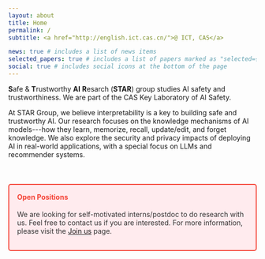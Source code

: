 ```yaml
---
layout: about
title: Home
permalink: /
subtitle: <a href="http://english.ict.cas.cn/">@ ICT, CAS</a>

news: true # includes a list of news items
selected_papers: true # includes a list of papers marked as "selected={true}"
social: true # includes social icons at the bottom of the page
---
```


**S**afe & **T**rustworthy **AI** **R**esarch (**STAR**) group studies AI safety and trustworthiness. We are part of the CAS Key Laboratory of AI Safety.

At STAR Group, we believe interpretability is a key to building safe and trustworthy AI. Our research focuses on the knowledge mechanisms of AI models---how they learn, memorize, recall, update/edit, and forget knowledge. We also explore the security and privacy impacts of deploying AI in real-world applications, with a special focus on LLMs and recommender systems.

<br>

<div style="border: 2px solid #f44336; background-color: #ffebee; padding: 16px; border-radius: 5px; margin: 20px 0;">
    <h4 style="color: #f44336; margin-top: 0;">Open Positions</h4>
    <p style="color: #333;">We are looking for self-motivated interns/postdoc to do research with us. Feel free to contact us if you are interested. For more information, please visit the <a href="https://ict-star.github.io/join_us/">Join us</a> page.</p>
</div>
